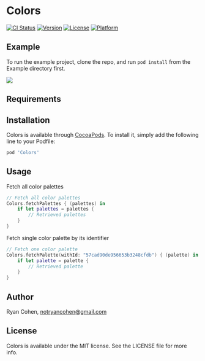 # Colors

[![CI Status](http://img.shields.io/travis/imryan/Colors.svg?style=flat)](https://travis-ci.org/imryan/Colors)
[![Version](https://img.shields.io/cocoapods/v/Colors.svg?style=flat)](http://cocoapods.org/pods/Colors)
[![License](https://img.shields.io/cocoapods/l/Colors.svg?style=flat)](http://cocoapods.org/pods/Colors)
[![Platform](https://img.shields.io/cocoapods/p/Colors.svg?style=flat)](http://cocoapods.org/pods/Colors)

## Example

To run the example project, clone the repo, and run `pod install` from the Example directory first.

![](colors.gif)

## Requirements

## Installation

Colors is available through [CocoaPods](http://cocoapods.org). To install
it, simply add the following line to your Podfile:

```ruby
pod 'Colors'
```

## Usage

Fetch all color palettes
```swift
// Fetch all color palettes
Colors.fetchPalettes { (palettes) in
    if let palettes = palettes {
        // Retrieved palettes
    }
}
```

Fetch single color palette by its identifier
```swift
// Fetch one color palette
Colors.fetchPalette(withId: "57cad90de956653b3248cfdb") { (palette) in
    if let palette = palette {
        // Retrieved palette
    }
}
```

## Author

Ryan Cohen, notryancohen@gmail.com

## License

Colors is available under the MIT license. See the LICENSE file for more info.
